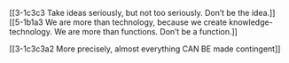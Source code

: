 [[3-1c3c3 Take ideas seriously, but not too seriously. Don’t be the idea.]]
[[5-1b1a3 We are more than technology, because we create knowledge-technology. We are more than functions. Don’t be a function.]]

[[3-1c3c3a2 More precisely, almost everything CAN BE made contingent]]